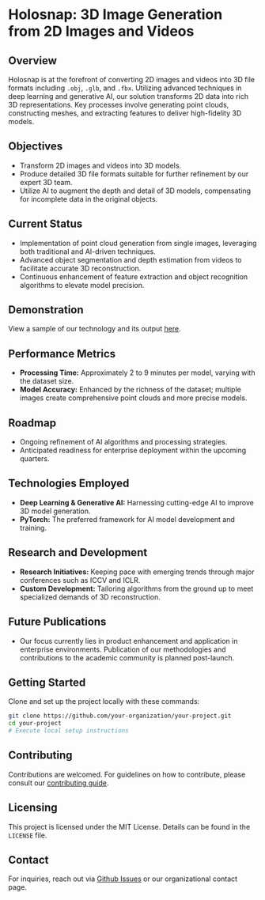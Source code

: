 
# Holosnap: 3D Image Generation from 2D Images and Videos

## Overview

Holosnap is at the forefront of converting 2D images and videos into 3D file formats including `.obj`, `.glb`, and `.fbx`. Utilizing advanced techniques in deep learning and generative AI, our solution transforms 2D data into rich 3D representations. Key processes involve generating point clouds, constructing meshes, and extracting features to deliver high-fidelity 3D models.

## Objectives

- Transform 2D images and videos into 3D models.
- Produce detailed 3D file formats suitable for further refinement by our expert 3D team.
- Utilize AI to augment the depth and detail of 3D models, compensating for incomplete data in the original objects.

## Current Status

- Implementation of point cloud generation from single images, leveraging both traditional and AI-driven techniques.
- Advanced object segmentation and depth estimation from videos to facilitate accurate 3D reconstruction.
- Continuous enhancement of feature extraction and object recognition algorithms to elevate model precision.

## Demonstration

View a sample of our technology and its output [here](demo/hhh/test.mp4).

## Performance Metrics

- **Processing Time:** Approximately 2 to 9 minutes per model, varying with the dataset size.
- **Model Accuracy:** Enhanced by the richness of the dataset; multiple images create comprehensive point clouds and more precise models.

## Roadmap

- Ongoing refinement of AI algorithms and processing strategies.
- Anticipated readiness for enterprise deployment within the upcoming quarters.

## Technologies Employed

- **Deep Learning & Generative AI:** Harnessing cutting-edge AI to improve 3D model generation.
- **PyTorch:** The preferred framework for AI model development and training.

## Research and Development

- **Research Initiatives:** Keeping pace with emerging trends through major conferences such as ICCV and ICLR.
- **Custom Development:** Tailoring algorithms from the ground up to meet specialized demands of 3D reconstruction.

## Future Publications

- Our focus currently lies in product enhancement and application in enterprise environments. Publication of our methodologies and contributions to the academic community is planned post-launch.

## Getting Started

Clone and set up the project locally with these commands:

```bash
git clone https://github.com/your-organization/your-project.git
cd your-project
# Execute local setup instructions
```

## Contributing

Contributions are welcomed. For guidelines on how to contribute, please consult our [contributing guide](CONTRIBUTING.md).

## Licensing

This project is licensed under the MIT License. Details can be found in the `LICENSE` file.

## Contact

For inquiries, reach out via [Github Issues](https://github.com/your-organization/your-project/issues) or our organizational contact page.
